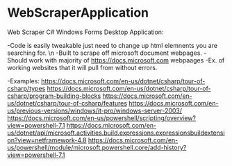 # WebScraperApplication

Web Scraper C# Windows Forms Desktop Application:

-Code is easily tweakable just need to change up html elemnents you are searching for. \n
-Built to scrape off microsoft document webpages.
-Should work with majority of https://docs.microsoft.com webpaages
-Ex. of working websites that it will pull from without errors.

-Examples:
        https://docs.microsoft.com/en-us/dotnet/csharp/tour-of-csharp/types
        https://docs.microsoft.com/en-us/dotnet/csharp/tour-of-csharp/program-building-blocks
        https://docs.microsoft.com/en-us/dotnet/csharp/tour-of-csharp/features
        https://docs.microsoft.com/en-us/previous-versions/windows/it-pro/windows-server-2003/
        https://docs.microsoft.com/en-us/powershell/scripting/overview?view=powershell-7.1
        https://docs.microsoft.com/en-us/dotnet/api/microsoft.activities.build.expressions.expressionsbuildextension?view=netframework-4.8
        https://docs.microsoft.com/en-us/powershell/module/microsoft.powershell.core/add-history?view=powershell-7.1


